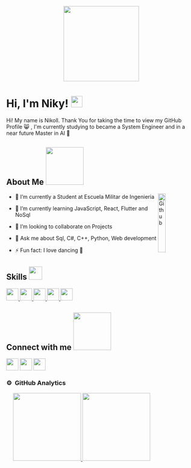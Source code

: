 <p align="center">
    <img width="200" src="https://media3.giphy.com/media/v1.Y2lkPTc5MGI3NjExN2E3eG5xenRmcW5hbWZtMHBta3FhZmhhd2k0N3huZzN4bDI0MTBnOSZlcD12MV9pbnRlcm5hbF9naWZfYnlfaWQmY3Q9Zw/2IudUHdI075HL02Pkk/giphy.gif">
</p>

<h1> Hi, I'm Niky! <img src = "https://raw.githubusercontent.com/MartinHeinz/MartinHeinz/master/wave.gif" width = 30px> </h1>
<p align='center'>
</p>


<div size='20px'> Hi! My name is Nikoll. Thank You for taking the time to view my GitHub Profile 😸 , I'm currently studying to became a System Engineer and in a near future Master in AI 🥰
</div>

<h2> About Me <img src = "https://media0.giphy.com/media/KDDpcKigbfFpnejZs6/giphy.gif?cid=ecf05e47oy6f4zjs8g1qoiystc56cu7r9tb8a1fe76e05oty&rid=giphy.gif" width = 100px></h2>

<img width="20%" align="right" alt="Github" src="https://media1.tenor.com/m/w3APLkMuTX0AAAAC/computer-work.gif" />

- 🔭 I’m currently a Student at Escuela Militar de Ingenieria
  
- 🌱 I’m currently learning JavaScript, React, Flutter and NoSql
  
- 👯 I’m looking to collaborate on Projects
  
- 💬 Ask me about Sql, C#, C++, Python, Web development
  
- ⚡ Fun fact: I love dancing 💃

<h2> Skills <img src = "https://media2.giphy.com/media/QssGEmpkyEOhBCb7e1/giphy.gif?cid=ecf05e47a0n3gi1bfqntqmob8g9aid1oyj2wr3ds3mg700bl&rid=giphy.gif" width = 35px> </h2>
<a href= tab=repositories&q=&type=&language=python&sort= > <img width ='32px' src ='https://raw.githubusercontent.com/rahulbanerjee26/githubAboutMeGenerator/main/icons/python.svg'> </a>
<a href= tab=repositories&q=&type=&language=c&sort= > <img width ='32px' src ='https://raw.githubusercontent.com/rahulbanerjee26/githubAboutMeGenerator/main/icons/c.svg'> </a>
<a href= tab=repositories&q=&type=&language=sqlite&sort= > <img width ='32px' src ='https://raw.githubusercontent.com/rahulbanerjee26/githubAboutMeGenerator/main/icons/sqlite.svg'> </a>
<a href= tab=repositories&q=&type=&language=css&sort= > <img width ='32px' src ='https://raw.githubusercontent.com/rahulbanerjee26/githubAboutMeGenerator/main/icons/css.svg'> </a>
<a href= tab=repositories&q=&type=&language=csharp&sort= > <img width ='32px' src ='https://raw.githubusercontent.com/rahulbanerjee26/githubAboutMeGenerator/main/icons/csharp.svg'> </a>


<h2> Connect with me <img src='https://raw.githubusercontent.com/ShahriarShafin/ShahriarShafin/main/Assets/handshake.gif' width="100px"> </h2>
<a href = 'https://www.linkedin.com/in/nikoll-serrate-63716b2a8?utm_source=share&utm_campaign=share_via&utm_content=profile&utm_medium=ios_app'> <img width = '32px' align= 'center' src="https://raw.githubusercontent.com/rahulbanerjee26/githubAboutMeGenerator/main/icons/linked-in-alt.svg"/></a> 
<a href = 'https://github.com/nikysv'> <img width = '32px' align= 'center' src="https://raw.githubusercontent.com/rahulbanerjee26/githubAboutMeGenerator/main/icons/github.svg"/></a>
<a href = 'https://www.instagram.com/niky.sv_?igsh=a2Z6MGl5cXF3ZGo='> <img width = '32px' align= 'center' src="https://cdn.iconscout.com/icon/free/png-512/free-instagram-188-498425.png?f=webp&w=256"/></a>

### ⚙️ &nbsp;GitHub Analytics

<p align="center">
<a href="https://github.com/AVS1508">
  <img height="180em" src="https://github-readme-stats-eight-theta.vercel.app/api?username=nikysv&show_icons=true&theme=algolia&include_all_commits=true&count_private=true"/>
  <img height="180em" src="https://github-readme-stats-eight-theta.vercel.app/api/top-langs/?username=nikysv&layout=compact&langs_count=8&theme=algolia"/>
</a>
</p>

  
<br>
<br>
  <br>


<br>

